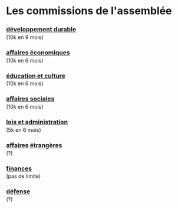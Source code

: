 Les commissions de l'assemblée
==============================

### [développement durable](developpement-durable.md)
(10k en 9 mois)
### [affaires économiques](affaires-economiques.md)
(10k en 6 mois)
### [éducation et culture](education-culture.md)
(10k en 6 mois)
### [affaires sociales](affaires-sociales.md)
(10k en 6 mois)
### [lois et administration](lois.md)
(5k en 6 mois)
### [affaires étrangères](affaires-etrangeres.md)
(?)
### [finances](finances.md)
(pas de limite)
### [défense](defense.md)
(?)

<style>
h3 { margin-bottom: -.7rem; }
</style>
